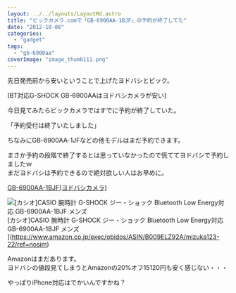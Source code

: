 ```yaml
---
layout: ../../layouts/LayoutMd.astro
title: "ビックカメラ.comで「GB-6900AA-1BJF」の予約が終了してた"
date: "2012-10-08"
categories: 
  - "gadget"
tags: 
  - "gb-6900aa"
coverImage: "image_thumb111.png"
---
```


先日発売前から安いということで上げたヨドバシとビック。

[BT対応G-SHOCK GB-6900AAはヨドバシカメラが安い]

今日見てみたらビックカメラではすでに予約が終了していた。

「予約受付は終了いたしました」

ちなみにGB-6900AA-1JFなどの他モデルはまだ予約できます。

まさか予約の段階で終了するとは思っていなかったので慌ててヨドバシで予約しましたｗ  
まだヨドバシは予約できるので絶対欲しい人はお早めに。

[GB-6900AA-1BJF(ヨドバシカメラ)](http://www.yodobashi.com/%E3%82%AB%E3%82%B7%E3%82%AA-GB-6900AA-1BJF-G-SHOCK-Bluetooth-Low-Energy%E5%AF%BE%E5%BF%9C-%E3%83%96%E3%83%A9%E3%83%83%E3%82%AF/pd/100000001001619306/)

![[カシオ]CASIO 腕時計 G-SHOCK ジー・ショック Bluetooth Low Energy対応   GB-6900AA-1BJF メンズ](/archive/images/41z3vvsyxhL._SL75_.jpg)  
\[カシオ\]CASIO 腕時計 G-SHOCK ジー・ショック Bluetooth Low Energy対応 GB-6900AA-1BJF メンズ  
](https://www.amazon.co.jp/exec/obidos/ASIN/B009ELZ92A/mizuka123-22/ref=nosim)

Amazonはまだあります。  
ヨドバシの値段見てしまうとAmazonの20%オフ15120円も安く感じない・・・

やっぱりiPhone対応はでかいんですかね？
